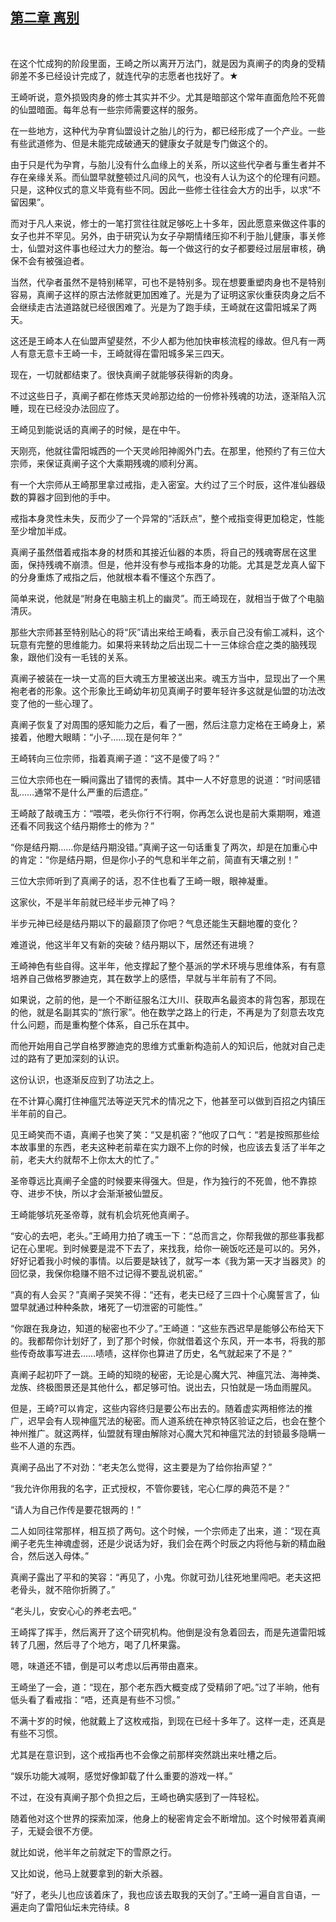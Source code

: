 ## [第二章 离别](https://www.xxbiquge.com/11_11207/9115856.html)
﻿

  在这个忙成狗的阶段里面，王崎之所以离开万法门，就是因为真阐子的肉身的受精卵差不多已经设计完成了，就连代孕的志愿者也找好了。★

  王崎听说，意外损毁肉身的修士其实并不少。尤其是暗部这个常年直面危险不死兽的仙盟暗面。每年总有一些宗师需要这样的服务。

  在一些地方，这种代为孕育仙盟设计之胎儿的行为，都已经形成了一个产业。一些有些武道修为、但是未能完成破通天的健康女子就是专门做这个的。

  由于只是代为孕育，与胎儿没有什么血缘上的关系，所以这些代孕者与重生者并不存在亲缘关系。而仙盟早就整顿过凡间的风气，也没有人认为这个的伦理有问题。只是，这种仪式的意义毕竟有些不同。因此一些修士往往会大方的出手，以求“不留因果”。

  而对于凡人来说，修士的一笔打赏往往就足够吃上十多年，因此愿意来做这件事的女子也并不罕见。另外，由于研究认为女子孕期情绪压抑不利于胎儿健康，事关修士，仙盟对这件事也经过大力的整治。每一个做这行的女子都要经过层层审核，确保不会有被强迫者。

  当然，代孕者虽然不是特别稀罕，可也不是特别多。现在想要重塑肉身也不是特别容易，真阐子这样的原古法修就更加困难了。光是为了证明这家伙重获肉身之后不会继续走古法道路就已经很困难了。光是为了跑手续，王崎就在这雷阳城呆了两天。

  这还是王崎本人在仙盟声望斐然，不少人都为他加快审核流程的缘故。但凡有一两人有意无意卡王崎一卡，王崎就得在雷阳城多呆三四天。

  现在，一切就都结束了。很快真阐子就能够获得新的肉身。

  不过这些日子，真阐子都在修炼天灵岭那边给的一份修补残魂的功法，逐渐陷入沉睡，现在已经没办法回应了。

  王崎见到能说话的真阐子的时候，是在中午。

  天刚亮，他就往雷阳城西的一个天灵岭阳神阁外门去。在那里，他预约了有三位大宗师，来保证真阐子这个大乘期残魂的顺利分离。

  有一个大宗师从王崎那里拿过戒指，走入密室。大约过了三个时辰，这件准仙器级数的算器才回到他的手中。

  戒指本身灵性未失，反而少了一个异常的“活跃点”，整个戒指变得更加稳定，性能至少增加半成。

  真阐子虽然借着戒指本身的材质和其接近仙器的本质，将自己的残魂寄居在这里面，保持残魂不崩溃。但是，他并没有参与戒指本身的功能。尤其是芝龙真人留下的分身重炼了戒指之后，他就根本看不懂这个东西了。

  简单来说，他就是“附身在电脑主机上的幽灵”。而王崎现在，就相当于做了个电脑清灰。

  那些大宗师甚至特别贴心的将“灰”请出来给王崎看，表示自己没有偷工减料，这个玩意有完整的思维能力。如果将来转劫之后出现二十一三体综合症之类的脑残现象，跟他们没有一毛钱的关系。

  真阐子被装在一块一丈高的巨大魂玉方里被送出来。魂玉方当中，显现出了一个黑袍老者的形象。这个形象比王崎幼年初见真阐子时要年轻许多这就是仙盟的功法改变了他的一些心理了。

  真阐子恢复了对周围的感知能力之后，看了一圈，然后注意力定格在王崎身上，紧接着，他瞪大眼睛：“小子……现在是何年？”

  王崎转向三位宗师，指着真阐子道：“这不是傻了吗？”

  三位大宗师也在一瞬间露出了错愕的表情。其中一人不好意思的说道：“时间感错乱……通常不是什么严重的后遗症。”

  王崎敲了敲魂玉方：“喂喂，老头你行不行啊，你再怎么说也是前大乘期啊，难道还看不同我这个结丹期修士的修为？”

  “你是结丹期……你是结丹期没错。”真阐子这一句话重复了两次，却是在加重心中的肯定：“你是结丹期，但是你小子的气息和半年之前，简直有天壤之别！”

  三位大宗师听到了真阐子的话，忍不住也看了王崎一眼，眼神凝重。

  这家伙，不是半年前就已经半步元神了吗？

  半步元神已经是结丹期以下的最巅顶了你吧？气息还能生天翻地覆的变化？

  难道说，他这半年又有新的突破？结丹期以下，居然还有进境？

  王崎神色有些自得。这半年，他支撑起了整个基派的学术环境与思维体系，有有意培养自己做格罗滕迪克，其在数学上的感悟，早就与半年前有了不同。

  如果说，之前的他，是一个不断征服名江大川、获取声名最资本的背包客，那现在的他，就是名副其实的“旅行家”。他在数学之路上的行走，不再是为了刻意去攻克什么问题，而是重构整个体系，自己乐在其中。

  而他开始用自己学自格罗滕迪克的思维方式重新构造前人的知识后，他就对自己走过的路有了更加深刻的认识。

  这份认识，也逐渐反应到了功法之上。

  在不计算心魔打住神瘟咒法等逆天咒术的情况之下，他甚至可以做到百招之内镇压半年前的自己。

  见王崎笑而不语，真阐子也笑了笑：“又是机密？”他叹了口气：“若是按照那些绘本故事里的东西，老夫这种老前辈在实力跟不上你的时候，也应该去复活了半年之前，老夫大约就帮不上你太大的忙了。”

  圣帝尊远比真阐子全盛的时候要来得强大。但是，作为独行的不死兽，他不靠掠夺、进步不快，所以才会渐渐被仙盟反。

  王崎能够坑死圣帝尊，就有机会坑死他真阐子。

  “安心的去吧，老头。”王崎用力拍了魂玉一下：“总而言之，你帮我做的那些事我都记在心里呢。到时候要是混不下去了，来找我，给你一碗饭吃还是可以的。另外，好好记着我小时候的事情。以后要是缺钱了，就写一本《我为第一天才当器灵》的回忆录，我保你稳赚不赔不过记得不要乱说机密。”

  “真的有人会买？”真阐子哭笑不得：“还有，老夫已经了三四十个心魔誓言了，仙盟早就通过种种条款，堵死了一切泄密的可能性。”

  “你跟在我身边，知道的秘密也不少了。”王崎道：“这些东西迟早是能够公布给天下的。我都帮你计划好了，到了那个时候，你就借着这个东风，开一本书，将我的那些传奇故事写进去……啧啧，这样你也算进了历史，名气就起来了不是？”

  真阐子起初吓了一跳。王崎的知晓的秘密，无论是心魔大咒、神瘟咒法、海神类、龙族、终极图景还是其他什么，都足够可怕。说出去，只怕就是一场血雨腥风。

  但是，王崎?可以肯定，这些内容终归是要公布出去的。随着虚实两相修法的推广，迟早会有人现神瘟咒法的秘密。而人道系统在神京特区验证之后，也会在整个神州推广。就这两样，仙盟就有理由解除对心魔大咒和神瘟咒法的封锁最多隐瞒一些不人道的东西。

  真阐子品出了不对劲：“老夫怎么觉得，这主要是为了给你抬声望？”

  “我允许你用我的名字，正式授权，不管你要钱，宅心仁厚的典范不是？”

  “请人为自己作传是要花银两的！”

  二人如同往常那样，相互损了两句。这个时候，一个宗师走了出来，道：“现在真阐子老先生神魂虚弱，还是少说话为好，我们会在两个时辰之内将他与新的精血融合，然后送入母体。”

  真阐子露出了平和的笑容：“再见了，小鬼。你就可劲儿往死地里闯吧。老夫这把老骨头，就不陪你折腾了。”

  “老头儿，安安心心的养老去吧。”

  王崎挥了挥手，然后离开了这个研究机构。他倒是没有急着回去，而是先道雷阳城转了几圈，然后寻了个地方，喝了几杯果露。

  嗯，味道还不错，倒是可以考虑以后再带由嘉来。

  王崎坐了一会，道：“现在，那个老东西大概变成了受精卵了吧。”过了半晌，他有低头看了看戒指：“唔，还真是有些不习惯。”

  不满十岁的时候，他就戴上了这枚戒指，到现在已经十多年了。这样一走，还真是有些不习惯。

  尤其是在意识到，这个戒指再也不会像之前那样突然跳出来吐槽之后。

  “娱乐功能大减啊，感觉好像卸载了什么重要的游戏一样。”

  不过，在没有真阐子那个负担之后，王崎也确实感到了一阵轻松。

  随着他对这个世界的探索加深，他身上的秘密肯定会不断增加。这个时候带着真阐子，无疑会很不方便。

  就比如说，他半年之前就定下的雪原之行。

  又比如说，他马上就要拿到的新大杀器。

  “好了，老头儿也应该着床了，我也应该去取我的天剑了。”王崎一遍自言自语，一遍走向了雷阳仙坛未完待续。8
